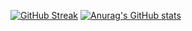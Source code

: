 [![GitHub Streak](https://streak-stats.demolab.com?user=agkurt&theme=aura-dark&hide_border=true)](https://git.io/streak-stats)
[![Anurag's GitHub stats](https://github-readme-stats.vercel.app/api?username=anuraghazra)](https://github.com/anuraghazra/github-readme-stats)
